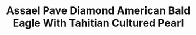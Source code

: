 ---
title: Assael Pave Diamond American Bald Eagle With Tahitian Cultured Pearl
description: |
  A beautifully rendered American Bald Eagle grasps a Tahitian Pearl in its talons in this sparkling, inspired pendant necklace.
specs: |
  11.7mm x 15.9mm Tahitian Natural Color Cultured Pearl with 7.31 carats of White Diamonds, set in 18K White Gold.
images:
  - assael-pave-diamond-american-bald-eagle-with-tahitian-cultured-pearl.jpg
category: Julie Parker Endangered Species
tags:
  - necklaces
---